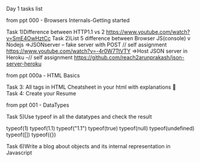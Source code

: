 Day 1 tasks list

from ppt 000 - Browsers Internals-Getting started

Task 1)Difference between HTTP1.1 vs 2
https://www.youtube.com/watch?v=SmE4OwHztCc
Task 2)List 5 difference between Browser JS(console) v Nodejs
=>JSONserver – fake server with POST // self assignment
https://www.youtube.com/watch?v=-4r0W7TtVTY 
=>Host JSON server in Heroku –// self assignment
 https://github.com/reach2arunprakash/json-server-heroku

from ppt 000a - HTML Basics

Task 3: All tags in HTML Cheatsheet in your html with explanations      
Task 4: Create your Resume

from ppt 001 - DataTypes

Task 5)Use typeof in all the datatypes and check the result

typeof(1)
typeof(1.1)
typeof("1.1")
typeof(true)
typeof(null)
typeof(undefined)
typeof([])
typeof({})

Task 6)Write a blog about objects and its internal representation in Javascript
